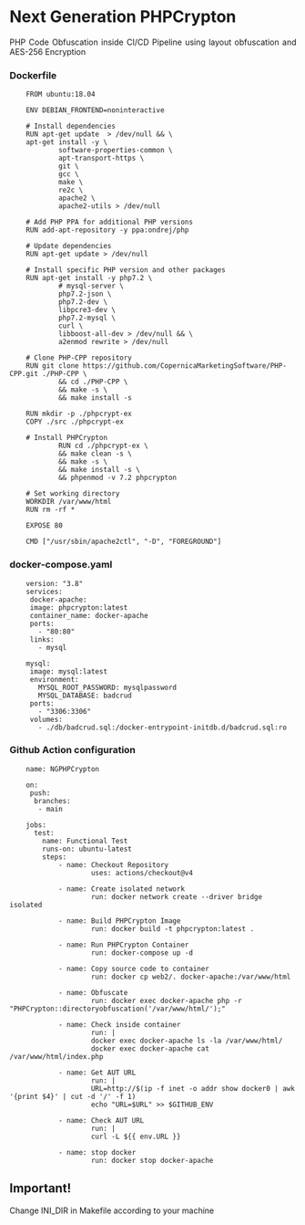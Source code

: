 # Next Generation PHPCrypton

<p style="text-align: justify;">PHP Code Obfuscation inside CI/CD Pipeline using layout obfuscation and AES-256 Encryption</p>

### Dockerfile

        FROM ubuntu:18.04

        ENV DEBIAN_FRONTEND=noninteractive

        # Install dependencies
        RUN apt-get update  > /dev/null && \
        apt-get install -y \
                software-properties-common \
                apt-transport-https \
                git \
                gcc \
                make \
                re2c \
                apache2 \
                apache2-utils > /dev/null

        # Add PHP PPA for additional PHP versions
        RUN add-apt-repository -y ppa:ondrej/php

        # Update dependencies
        RUN apt-get update > /dev/null

        # Install specific PHP version and other packages
        RUN apt-get install -y php7.2 \
                # mysql-server \
                php7.2-json \
                php7.2-dev \
                libpcre3-dev \
                php7.2-mysql \
                curl \
                libboost-all-dev > /dev/null && \
                a2enmod rewrite > /dev/null
        
        # Clone PHP-CPP repository
        RUN git clone https://github.com/CopernicaMarketingSoftware/PHP-CPP.git ./PHP-CPP \
                && cd ./PHP-CPP \
                && make -s \
                && make install -s

        RUN mkdir -p ./phpcrypt-ex
        COPY ./src ./phpcrypt-ex

        # Install PHPCrypton
                RUN cd ./phpcrypt-ex \
                && make clean -s \
                && make -s \
                && make install -s \
                && phpenmod -v 7.2 phpcrypton 

        # Set working directory
        WORKDIR /var/www/html
        RUN rm -rf *

        EXPOSE 80

        CMD ["/usr/sbin/apache2ctl", "-D", "FOREGROUND"]

        
### docker-compose.yaml

        version: "3.8"
        services:
         docker-apache:
         image: phpcrypton:latest
         container_name: docker-apache
         ports:
           - "80:80"
         links:
           - mysql
        
        mysql:
         image: mysql:latest
         environment:
           MYSQL_ROOT_PASSWORD: mysqlpassword
           MYSQL_DATABASE: badcrud
         ports:
           - "3306:3306"
         volumes:
           - ./db/badcrud.sql:/docker-entrypoint-initdb.d/badcrud.sql:ro
 
### Github Action configuration 

        name: NGPHPCrypton

        on:
         push:
          branches:
           - main

        jobs:
          test:
            name: Functional Test
            runs-on: ubuntu-latest
            steps:
                - name: Checkout Repository
                        uses: actions/checkout@v4

                - name: Create isolated network
                        run: docker network create --driver bridge isolated      

                - name: Build PHPCrypton Image
                        run: docker build -t phpcrypton:latest .

                - name: Run PHPCrypton Container
                        run: docker-compose up -d

                - name: Copy source code to container
                        run: docker cp web2/. docker-apache:/var/www/html

                - name: Obfuscate
                        run: docker exec docker-apache php -r "PHPCrypton::directoryobfuscation('/var/www/html/');"

                - name: Check inside container
                        run: |
                        docker exec docker-apache ls -la /var/www/html/
                        docker exec docker-apache cat /var/www/html/index.php

                - name: Get AUT URL
                        run: |
                        URL=http://$(ip -f inet -o addr show docker0 | awk '{print $4}' | cut -d '/' -f 1)
                        echo "URL=$URL" >> $GITHUB_ENV

                - name: Check AUT URL
                        run: |
                        curl -L ${{ env.URL }}
                
                - name: stop docker
                        run: docker stop docker-apache

## Important!

Change INI_DIR in Makefile according to your machine